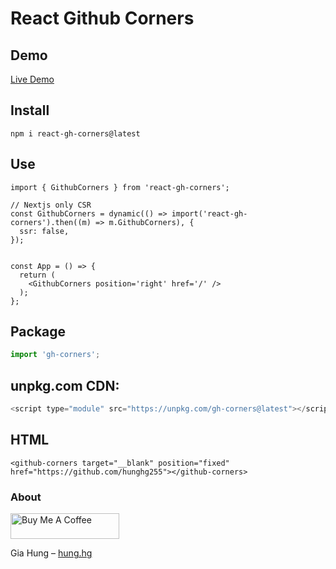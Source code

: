 # React Github Corners


## Demo

[Live Demo](https://github-corners.vercel.app/)

## Install

```
npm i react-gh-corners@latest
```

## Use

```tsx
import { GithubCorners } from 'react-gh-corners';

// Nextjs only CSR
const GithubCorners = dynamic(() => import('react-gh-corners').then((m) => m.GithubCorners), {
  ssr: false,
});


const App = () => {
  return (
    <GithubCorners position='right' href='/' />
  );
};
```

## Package

```js
import 'gh-corners';
```

## unpkg.com CDN:

```js
<script type="module" src="https://unpkg.com/gh-corners@latest"></script>
```

## HTML
```
<github-corners target="__blank" position="fixed" href="https://github.com/hunghg255"></github-corners>
```

### About

<a href="https://www.buymeacoffee.com/hunghg255" target="_blank"><img src="https://cdn.buymeacoffee.com/buttons/default-orange.png" alt="Buy Me A Coffee" height="41" width="174"></a>

Gia Hung – [hung.hg](https://hung.thedev.id)
